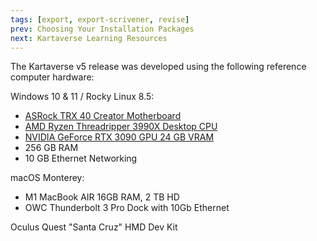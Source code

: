 ```yaml
---
tags: [export, export-scrivener, revise]
prev: Choosing Your Installation Packages
next: Kartaverse Learning Resources
---
```


The Kartaverse v5 release was developed using the following reference computer hardware:

Windows 10 & 11 / Rocky Linux 8.5:

-   [ASRock TRX 40 Creator Motherboard](https://www.asrock.com/mb/AMD/TRX40%20Creator/)
-   [AMD Ryzen Threadripper 3990X Desktop CPU](https://www.amd.com/en/products/cpu/amd-ryzen-threadripper-3990x)
-   [NVIDIA GeForce RTX 3090 GPU 24 GB VRAM](https://www.nvidia.com/en-us/geforce/graphics-cards/30-series/rtx-3090-3090ti/)
-   256 GB RAM
-   10 GB Ethernet Networking

macOS Monterey:

-   M1 MacBook AIR 16GB RAM, 2 TB HD
-   OWC Thunderbolt 3 Pro Dock with 10Gb Ethernet

Oculus Quest "Santa Cruz" HMD Dev Kit